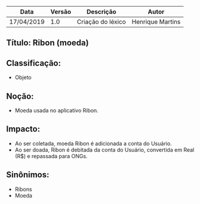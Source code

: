 | Data | Versão | Descrição | Autor |
|---|---|---|---|
| 17/04/2019 | 1.0 | Criação do léxico  | Henrique Martins |

## Título: Ribon (moeda)

## Classificação:

- Objeto

## Noção:

- Moeda usada no aplicativo Ribon.

## Impacto:

- Ao ser coletada, moeda Ribon é adicionada a conta do Usuário.
- Ao ser doada, Ribon é debitada da conta do Usuário, convertida em Real (R$) e repassada para ONGs.

## Sinônimos:

- Ribons
- Moeda
